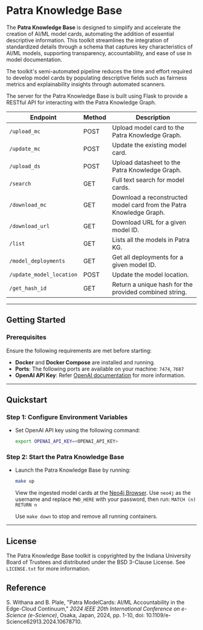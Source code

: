 # Patra Knowledge Base

The **Patra Knowledge Base** is designed to simplify and accelerate the creation of AI/ML model cards, automating the addition of essential descriptive information. This toolkit streamlines the integration of standardized details through a schema that captures key characteristics of AI/ML models, supporting transparency, accountability, and ease of use in model documentation.

The toolkit's semi-automated pipeline reduces the time and effort required to develop model cards by populating descriptive fields such as fairness metrics and explainability insights through automated scanners.

The server for the Patra Knowledge Base is built using Flask to provide a RESTful API for interacting with the Patra Knowledge Graph. 

| Endpoint                 | Method | Description                                                   |
|--------------------------|--------|---------------------------------------------------------------|
| `/upload_mc`             | POST   | Upload model card to the Patra Knowledge Graph.               |
| `/update_mc`             | POST   | Update the existing model card.                               |
| `/upload_ds`             | POST   | Upload datasheet to the Patra Knowledge Graph.                |
| `/search`                | GET    | Full text search for model cards.                             |
| `/download_mc`           | GET    | Download a reconstructed model card from the Patra Knowledge Graph. |
| `/download_url`          | GET    | Download URL for a given model ID.                            |
| `/list`                  | GET    | Lists all the models in Patra KG.                             |
| `/model_deployments`     | GET    | Get all deployments for a given model ID.                     |
| `/update_model_location` | POST   | Update the model location.                                    |
| `/get_hash_id`           | GET    | Return a unique hash for the provided combined string.        |

---

## Getting Started

### Prerequisites

Ensure the following requirements are met before starting:

- **Docker** and **Docker Compose** are installed and running.
- **Ports**: The following ports are available on your machine: `7474`, `7687`
- **OpenAI API Key**: Refer [OpenAI documentation](https://platform.openai.com) for more information.

---

## Quickstart

### Step 1: Configure Environment Variables
- Set OpenAI API key using the following command:
    ```bash
    export OPENAI_API_KEY=<OPENAI_API_KEY>
    ```

### Step 2: Start the Patra Knowledge Base
- Launch the Patra Knowledge Base by running:
    ```bash
    make up
    ```

   View the ingested model cards at the [Neo4j Browser](http://localhost:7474/browser/).
   Use `neo4j` as the username and replace `PWD_HERE` with your password, then run:
   `MATCH (n) RETURN n`

  Use `make down` to stop and remove all running containers.

---

## License

The Patra Knowledge Base toolkit is copyrighted by the Indiana University Board of Trustees and distributed under the BSD 3-Clause License. See `LICENSE.txt` for more information.

## Reference

S. Withana and B. Plale, "Patra ModelCards: AI/ML Accountability in the Edge-Cloud Continuum," *2024 IEEE 20th International Conference on e-Science (e-Science)*, Osaka, Japan, 2024, pp. 1-10, doi: 10.1109/e-Science62913.2024.10678710.
